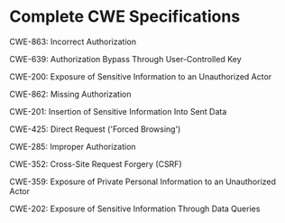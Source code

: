 

# Complete CWE Specifications

CWE-863: Incorrect Authorization

CWE-639: Authorization Bypass Through User-Controlled Key

CWE-200: Exposure of Sensitive Information to an Unauthorized Actor

CWE-862: Missing Authorization

CWE-201: Insertion of Sensitive Information Into Sent Data

CWE-425: Direct Request ('Forced Browsing')

CWE-285: Improper Authorization

CWE-352: Cross-Site Request Forgery (CSRF)

CWE-359: Exposure of Private Personal Information to an Unauthorized Actor

CWE-202: Exposure of Sensitive Information Through Data Queries
